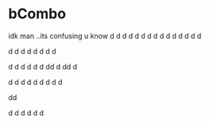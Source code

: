 # bCombo
idk man ..its confusing u know
d
d
d
d
d
d
d
d
d
d
d
d
d
d
d

d
d
d
d
d
d
d
d

d
d
d
d
d
d
dd
d
dd
d

d
d
d
d
d
d
d
d
d

dd

d
d
d
d
d
d